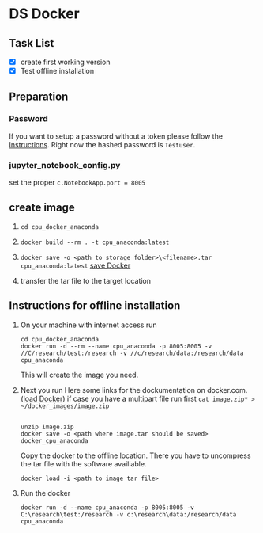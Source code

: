 # DS Docker

## Task List
- [x] create first working version
- [x] Test offline installation

## Preparation
### Password 
If you want to setup a password without a token please follow the [Instructions](https://jupyter-notebook.readthedocs.io/en/stable/public_server.html). Right now the hashed password is `Testuser`.

### jupyter_notebook_config.py
set the proper `c.NotebookApp.port = 8005`

## create image
1. `cd cpu_docker_anaconda` 

2. `docker build --rm . -t cpu_anaconda:latest`

3. `docker save -o <path to storage folder>\<filename>.tar cpu_anaconda:latest` [save Docker](https://docs.docker.com/engine/reference/commandline/save/)

3. transfer the tar file to the target location

## Instructions for offline installation
1. On your machine with internet access run
    ```
    cd cpu_docker_anaconda
    docker run -d --rm --name cpu_anaconda -p 8005:8005 -v //C/research/test:/research -v //c/research/data:/research/data cpu_anaconda    
    ```
    This will create the image you need.

2. Next you run 
    Here some links for the dockumentation on docker.com. 
    ([load Docker](https://docs.docker.com/engine/reference/commandline/load/))
    if case you have a multipart file run first `cat image.zip* > ~/docker_images/image.zip`
    ```
    
    unzip image.zip
    docker save -o <path where image.tar should be saved> docker_cpu_anaconda
    ```
    Copy the docker to the offline location. There you have to
    uncompress the tar file with the software availiable. 
    ```
    docker load -i <path to image tar file>
    ```
    
3. Run the docker
    ```
    docker run -d --name cpu_anaconda -p 8005:8005 -v C:\research\test:/research -v c:\research\data:/research/data  cpu_anaconda 
    ```
    
